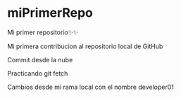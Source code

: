 # miPrimerRepo

Mi primer repositorio✨✨

Mi primera contribucion al repositorio local de GitHub

Commit desde la nube

Practicando git fetch

Cambios desde mi rama local con el nombre developer01
